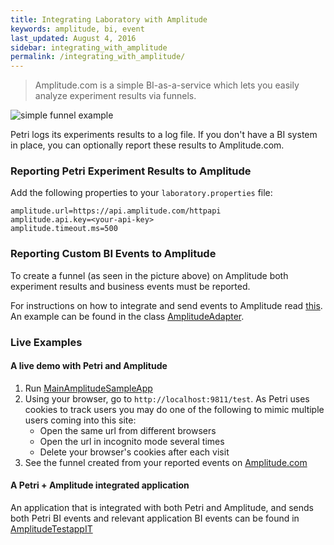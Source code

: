 ```yaml
---
title: Integrating Laboratory with Amplitude
keywords: amplitude, bi, event
last_updated: August 4, 2016
sidebar: integrating_with_amplitude
permalink: /integrating_with_amplitude/
---
```


> Amplitude.com is a simple BI-as-a-service which lets you easily analyze experiment results via funnels. 

![simple funnel example](https://raw.githubusercontent.com/wix/petri/gh-pages/images/button_clicks_by_its_color_funnel.png)

Petri logs its experiments results to a log file. If you don't have a BI system in place, you can optionally report these results to Amplitude.com.

### Reporting Petri Experiment Results to Amplitude

Add the following properties to your `laboratory.properties` file:

```
amplitude.url=https://api.amplitude.com/httpapi
amplitude.api.key=<your-api-key>
amplitude.timeout.ms=500
```

### Reporting Custom BI Events to Amplitude

To create a funnel (as seen in the picture above) on Amplitude both experiment results and business events must be reported. 

For instructions on how to integrate and send events to Amplitude read [this](https://amplitude.zendesk.com/hc/en-us/categories/200409887-Installation-and-Integration). An example can be found in the class [AmplitudeAdapter](petri/laboratory-servlet-api-integration/src/main/scala/com/wixpress/petri/amplitude/AmplitudeAdapter.scala).

### Live Examples

#### A live demo with Petri and Amplitude

1. Run [MainAmplitudeSampleApp](petri/petri-amplitude-testapp/src/main/scala/com/wixpress/common/petri/MainAmplitudeSampleApp.scala)
2. Using your browser, go to `http://localhost:9811/test`. As Petri uses cookies to track users you may do one of the following to mimic multiple users coming into this site: 
	- Open the same url from different browsers
	- Open the url in incognito mode several times
	- Delete your browser's cookies after each visit
3. See the funnel created from your reported events on [Amplitude.com](https://amplitude.com/app/151746/funnels?fid=20206&cg=User&range=Last%2030%20Days&i=1&dets=0)

#### A Petri + Amplitude integrated application 

An application that is integrated with both Petri and Amplitude, and sends both Petri BI events and relevant application BI events can be found in [AmplitudeTestappIT](petri/petri-amplitude-testapp/src/it/scala/com/wixpress/common/petri/AmplitudeTestappIT.scala) 


